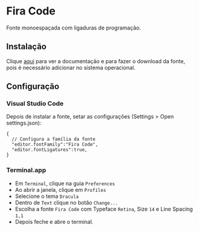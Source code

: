 # Fira Code

Fonte monoespaçada com ligaduras de programação.

## Instalação

Clique [aqui](https://github.com/tonsky/FiraCode) para ver a documentação e para fazer o download da fonte, pois é necessário adicionar no sistema operacional.

## Configuração

### Visual Studio Code

Depois de instalar a fonte, setar as configurações (Settings > Open settings.json):

```
{
  // Configura a família da fonte
  "editor.fontFamily":"Fira Code",
  "editor.fontLigatures":true,
}
```

### Terminal.app

- Em `Terminal`, clique na guia `Preferences`
- Ao abrir a janela, clique em `Profiles`
- Selecione o tema `Dracula`
- Dentro de `Text` clique no botão `Change...`
- Escolha a fonte `Fira Code` com Typeface `Retina`, Size `14` e Line Spacing `1,1`
- Depois feche e abre o terminal.
